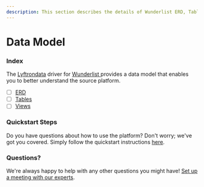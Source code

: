 ```yaml
---
description: This section describes the details of Wunderlist ERD, Tables, and Views.
---
```


# Data Model

### Index

The  [Lyftrondata](https://www.lyftrondata.com/) driver for [Wunderlist](https://www.lyftrondata.com/integration/wunderlist/)[ ](https://www.lyftrondata.com/integration/wunderlist/)provides a data model that enables you to better understand the source platform.

* [ ] [ERD](../../../business-analytics/wunderlist/data-model/erd.md)
* [ ] [Tables](../../../business-analytics/wunderlist/data-model/tables.md)
* [ ] [Views](../../../business-analytics/wunderlist/data-model/views.md)

### Quickstart Steps

Do you have questions about how to use the platform? Don't worry; we've got you covered. Simply follow the quickstart instructions [here](../../../../quickstart-steps.md).

### Questions? <a href="#questions" id="questions"></a>

We're always happy to help with any other questions you might have! [Set up a meeting with our experts](https://www.lyftrondata.com/book-a-meeting/).

